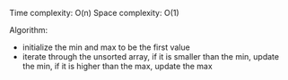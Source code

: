 Time complexity: O(n)
Space complexity: O(1)

Algorithm:
- initialize the min and max to be the first value
- iterate through the unsorted array, if it is smaller than the min, update the min, if it is higher than the max, update the max